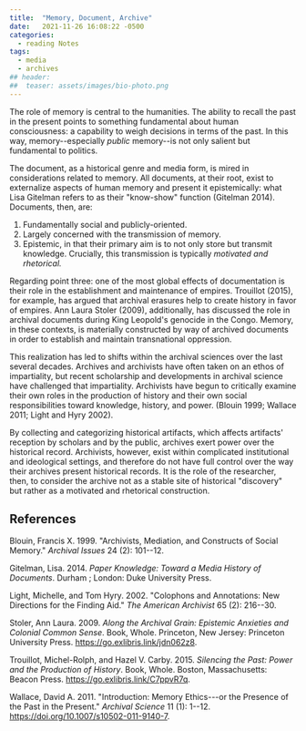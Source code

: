 ```yaml
---
title:  "Memory, Document, Archive"
date:   2021-11-26 16:08:22 -0500
categories:
  - reading Notes
tags:
  - media
  - archives
## header:
##  teaser: assets/images/bio-photo.png
---
```


The role of memory is central to the humanities. The ability to recall
the past in the present points to something fundamental about human
consciousness: a capability to weigh decisions in terms of the past. In
this way, memory--especially *public* memory--is not only salient but
fundamental to politics.

The document, as a historical genre and media form, is mired in
considerations related to memory. All documents, at their root, exist to
externalize aspects of human memory and present it epistemically: what
Lisa Gitelman refers to as their "know-show" function (Gitelman 2014).
Documents, then, are:

1.  Fundamentally social and publicly-oriented.
2.  Largely concerned with the transmission of memory.
3.  Epistemic, in that their primary aim is to not only store but
    transmit knowledge. Crucially, this transmission is typically
    *motivated and rhetorical.*

Regarding point three: one of the most global effects of documentation
is their role in the establishment and maintenance of empires. Trouillot
(2015), for example, has argued that archival erasures help to create
history in favor of empires. Ann Laura Stoler (2009), additionally, has
discussed the role in archival documents during King Leopold's genocide
in the Congo. Memory, in these contexts, is materially constructed by
way of archived documents in order to establish and maintain
transnational oppression.

This realization has led to shifts within the archival sciences over the
last several decades. Archives and archivists have often taken on an
ethos of impartiality, but recent scholarship and developments in
archival science have challenged that impartiality. Archivists have
begun to critically examine their own roles in the production of history
and their own social responsibilities toward knowledge, history, and
power. (Blouin 1999; Wallace 2011; Light and Hyry 2002).

By collecting and categorizing historical artifacts, which affects
artifacts' reception by scholars and by the public, archives exert power
over the historical record. Archivists, however, exist within
complicated institutional and ideological settings, and therefore do not
have full control over the way their archives present historical
records. It is the role of the researcher, then, to consider the archive
not as a stable site of historical "discovery" but rather as a motivated
and rhetorical construction.

## References

Blouin, Francis X. 1999. "Archivists, Mediation, and Constructs of
Social Memory." *Archival Issues* 24 (2): 101--12.


Gitelman, Lisa. 2014. *Paper Knowledge: Toward a Media History of
Documents*. Durham ; London: Duke University Press.


Light, Michelle, and Tom Hyry. 2002. "Colophons and Annotations: New
Directions for the Finding Aid." *The American Archivist* 65 (2):
216--30.

Stoler, Ann Laura. 2009. *Along the Archival Grain: Epistemic Anxieties
and Colonial Common Sense*. Book, Whole. Princeton, New Jersey:
Princeton University Press. <https://go.exlibris.link/jdn062z8>.

Trouillot, Michel-Rolph, and Hazel V. Carby. 2015. *Silencing the Past:
Power and the Production of History*. Book, Whole. Boston,
Massachusetts: Beacon Press. <https://go.exlibris.link/C7ppvR7q>.

Wallace, David A. 2011. "Introduction: Memory Ethics---or the Presence
of the Past in the Present." *Archival Science* 11 (1): 1--12.
<https://doi.org/10.1007/s10502-011-9140-7>.

